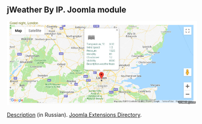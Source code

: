  
## jWeather By IP. Joomla module

[![jWeather By IP](https://github.com/cmirnow/jWeatherByIP/blob/master/img/jweatherbyip.jpg)](https://masterpro.ws/jweather-by-ip-pogoda-po-ip-dlya-joomla "Weather by ip for Joomla!")

[Description](https://masterpro.ws/jweather-by-ip-pogoda-po-ip-dlya-joomla) (in Russian).
[Joomla Extensions Directory](https://extensions.joomla.org/extensions/extension/maps-a-weather/weather/jweather-by-ip).
